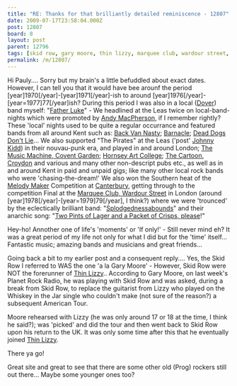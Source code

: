 ```yaml
---
title: "RE: Thanks for that brilliantly detailed reminiscence - 12807"
date: 2009-07-17T23:58:04.000Z
post: 12807
board: 8
layout: post
parent: 12796
tags: [skid row, gary moore, thin lizzy, marquee club, wardour street, melody maker, melody maker competition, battle of the bands, splodgenessabounds, father luke, andy macpherson, covent garden music machine, croyden cartoon, hornsey art college]
permalink: /m/12807/
---
```

Hi Pauly.... Sorry but my brain's a little befuddled about exact dates.  However, I can tell you that it would have bee arounf the period [year]1970[/year]-[year]1971[/year]-ish to around [year]1976[/year]-[year=1977]77[/year]ish?  During this period I was also in a local (<a href="/wiki/dover">Dover</a>) band myself: "<a href="https://www.google.co.uk/search?q=father+luke">Father Luke</a>" - We headlined at the Leas twice on local-band-nights which were promoted by <a href="https://www.google.co.uk/search?q=andy+macpherson">Andy MacPherson</a>, if I remember rightly?  These 'local' nights used to be quite a regular occurrance and featured bands from all around Kent such as: <a href="https://www.google.co.uk/search?q=back+van+nasty">Back Van Nasty</a>; <a href="https://www.google.co.uk/search?q=barnacle">Barnacle</a>; <a href="https://www.google.co.uk/search?q=dead+dogs+don+t+lie">Dead Dogs Don't Lie</a>... We also supported "The Pirates" at the Leas ('post' <a href="/wiki/johnny+kidd">Johnny Kidd</a>) in their nouvau-punk era, and played in and around London; <a href="https://www.google.co.uk/search?q=music+machine+covent+garden">The Music Machine, Covent Garden</a>; <a href="https://www.google.co.uk/search?q=hornsey+art+college">Hornsey Art College</a>; <a href="https://www.google.co.uk/search?q=cartoon+croydon">The Cartoon, Croydon</a> and various and many other non-descript pubs etc., as well as in and around Kent in paid and unpaid gigs; like many other local rock bands who were 'chasing-the-dream!'  We also won the Southern heat of the <a href="https://www.google.co.uk/search?q=melody+maker">Melody Maker</a> Competition at <a href="/wiki/canterbury">Canterbury</a>, getting through to the competition Final at the <a href="/wiki/marquee+club+wardour+street">Marquee Club, Wardour Street</a> in London (around [year]1978[/year]-[year=1979]79[/year], I think?) where we were 'trounced' by the eclectically brilliant band: "<a href="/wiki/splodgednessabounds">Splodgednessabounds</a>" and their anarchic song: "<a href="/wiki/two+pints+of+lager+and+a+packet+of+crisps+please">Two Pints of Lager and a Packet of Crisps, please</a>!" 

Hey-ho! Annother one of life's 'moments' or 'If only!' - Still never mind eh?  It was a great period of my life not only for what I did but for the 'time' itself... Fantastic music; amazing bands and musicians and great friends...

Going back a bit to my earlier post and a consequent reply.... Yes, the Skid Row I referred to WAS the one 'a la Gary Moore' - However, Skid Row were NOT the forerunner of <a href="/wiki/thin+lizzy">Thin Lizzy</a>.. According to Gary Moore, on last week's Planet Rock Radio, he was playing with Skid Row and was asked, during a break from Skid Row, to replace the guitarist from Lizzy who played on the Whiskey in the Jar single who couldn't make (not sure of the reason?) a subsequent American Tour.

 Moore rehearsed with Lizzy (he was only around 17 or 18 at the time, I think he said?); was 'picked' and did the tour and then went back to Skid Row upon his return to the UK.  It was only some time after this that he eventually joined <a href="/wiki/thin+lizzy">Thin Lizzy</a>.

There ya go!

Great site and great to see that there are some other old (Prog) rockers still out there... Maybe some younger ones too?
